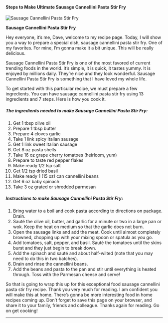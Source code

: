             

#### Steps to Make Ultimate Sausage Cannellini Pasta Stir Fry

![Sausage Cannellini Pasta Stir Fry](https://img-global.cpcdn.com/recipes/9a53739f4f2c25d1/751x532cq70/sausage-cannellini-pasta-stir-fry-recipe-main-photo.jpg)

**Sausage Cannellini Pasta Stir Fry**

Hey everyone, it’s me, Dave, welcome to my recipe page. Today, I will show you a way to prepare a special dish, sausage cannellini pasta stir fry. One of my favorites. For mine, I’m gonna make it a bit unique. This will be really delicious.

Sausage Cannellini Pasta Stir Fry is one of the most favored of current trending foods in the world. It’s simple, it is quick, it tastes yummy. It is enjoyed by millions daily. They’re nice and they look wonderful. Sausage Cannellini Pasta Stir Fry is something that I have loved my whole life.

To get started with this particular recipe, we must prepare a few ingredients. You can have sausage cannellini pasta stir fry using 13 ingredients and 7 steps. Here is how you cook it.

##### The ingredients needed to make Sausage Cannellini Pasta Stir Fry:

1.  Get 1 tbsp olive oil
2.  Prepare 1 tbsp butter
3.  Prepare 4 cloves garlic
4.  Take 1 link spicy Italian sausage
5.  Get 1 link sweet Italian sausage
6.  Get 8 oz pasta shells
7.  Take 16 oz grape cherry tomatoes (heirloom, yum)
8.  Prepare to taste red pepper flakes
9.  Make ready 1/2 tsp salt
10.  Get 1/2 tsp dried basil
11.  Make ready 1 (15 oz) can cannellini beans
12.  Get 6 oz baby spinach
13.  Take 3 oz grated or shredded parmesan

##### Instructions to make Sausage Cannellini Pasta Stir Fry:

1.  Bring water to a boil and cook pasta according to directions on package. Drain.
2.  Sauté the olive oil, butter, and garlic for a minute or two in a large pan or wok. Keep the heat on medium so that the garlic does not burn.
3.  Open the sausage links and add the meat. Cook until almost completely browned, chopping up with your mixing spoon or spatula as you go.
4.  Add tomatoes, salt, pepper, and basil. Sauté the tomatoes until the skins burst and they just begin to break down.
5.  Add the spinach and sauté and about half-wilted (note that you may need to do this in two batches).
6.  Drain and rinse the cannellini beans.
7.  Add the beans and pasta to the pan and stir until everything is heated through. Toss with the Parmesan cheese and serve!

So that is going to wrap this up for this exceptional food sausage cannellini pasta stir fry recipe. Thank you very much for reading. I am confident you will make this at home. There’s gonna be more interesting food in home recipes coming up. Don’t forget to save this page on your browser, and share it to your family, friends and colleague. Thanks again for reading. Go on get cooking!

* * *